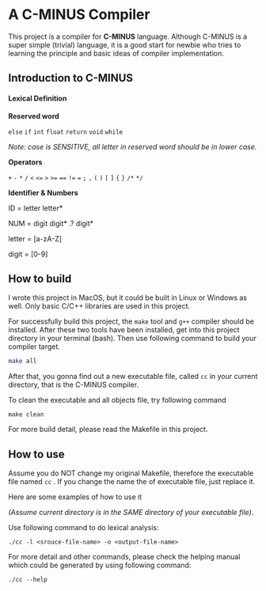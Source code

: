 # A C-MINUS Compiler

This project is a compiler for **C-MINUS** language. Although C-MINUS is a super simple (trivial) language, it is a good start for newbie who tries to learning the principle and basic ideas of compiler implementation. 



## Introduction to C-MINUS

#### Lexical Definition

**Reserved word**

`else` `if` `int` `float` `return` `void` `while` 

*Note: case is SENSITIVE, all letter in reserved word should be in lower case.*

**Operators**

`+` `-` `*` `/` `<` `<=` `>` `>=` `==` `!=` `=` `;` `,` `(` `)` `[` `]` `{` `}` `/*` `*/`

**Identifier & Numbers**

ID = letter letter*

NUM = digit digit* .? digit*

letter = [a-zA-Z]

digit = [0-9]



## How to build

I wrote this project in MacOS, but it could be built in Linux or Windows as well. Only basic C/C++ libraries are used in this project.

For successfully build this project, the `make` tool and `g++` compiler should be installed. After these two tools have been installed, get into this project directory in your terminal (bash). Then use following command to build your compiler target.

```bash
make all
```

After that, you gonna find out a new executable file, called `cc` in your current directory, that is the C-MINUS compiler.

To clean the executable and all objects file, try following command

```shell
make clean
```

For more build detail, please read the Makefile in this project.



## How to use

Assume you do NOT change my original Makefile, therefore the executable file named `cc` . If you change the name the of executable file, just replace it.

Here are some examples of how to use it 

*(Assume current directory is in the SAME directory of your executable file)*.

Use following command to do lexical analysis:

```shell
./cc -l <srouce-file-name> -o <output-file-name>
```

For more detail and other commands, please check the helping manual which could be generated by using following command:

```shell
./cc --help
```

